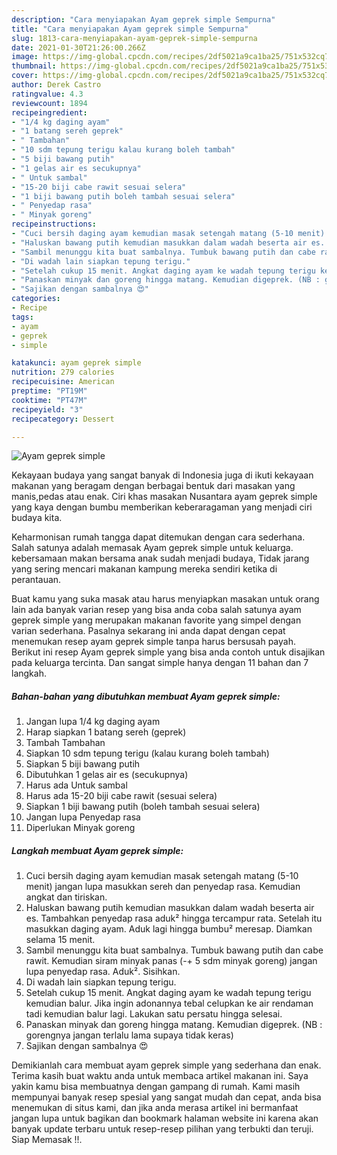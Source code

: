 ```yaml
---
description: "Cara menyiapakan Ayam geprek simple Sempurna"
title: "Cara menyiapakan Ayam geprek simple Sempurna"
slug: 1813-cara-menyiapakan-ayam-geprek-simple-sempurna
date: 2021-01-30T21:26:00.266Z
image: https://img-global.cpcdn.com/recipes/2df5021a9ca1ba25/751x532cq70/ayam-geprek-simple-foto-resep-utama.jpg
thumbnail: https://img-global.cpcdn.com/recipes/2df5021a9ca1ba25/751x532cq70/ayam-geprek-simple-foto-resep-utama.jpg
cover: https://img-global.cpcdn.com/recipes/2df5021a9ca1ba25/751x532cq70/ayam-geprek-simple-foto-resep-utama.jpg
author: Derek Castro
ratingvalue: 4.3
reviewcount: 1894
recipeingredient:
- "1/4 kg daging ayam"
- "1 batang sereh geprek"
- " Tambahan"
- "10 sdm tepung terigu kalau kurang boleh tambah"
- "5 biji bawang putih"
- "1 gelas air es secukupnya"
- " Untuk sambal"
- "15-20 biji cabe rawit sesuai selera"
- "1 biji bawang putih boleh tambah sesuai selera"
- " Penyedap rasa"
- " Minyak goreng"
recipeinstructions:
- "Cuci bersih daging ayam kemudian masak setengah matang (5-10 menit) jangan lupa masukkan sereh dan penyedap rasa. Kemudian angkat dan tiriskan."
- "Haluskan bawang putih kemudian masukkan dalam wadah beserta air es. Tambahkan penyedap rasa aduk² hingga tercampur rata. Setelah itu masukkan daging ayam. Aduk lagi hingga bumbu² meresap. Diamkan selama 15 menit."
- "Sambil menunggu kita buat sambalnya. Tumbuk bawang putih dan cabe rawit. Kemudian siram minyak panas (-+ 5 sdm minyak goreng) jangan lupa penyedap rasa. Aduk². Sisihkan."
- "Di wadah lain siapkan tepung terigu."
- "Setelah cukup 15 menit. Angkat daging ayam ke wadah tepung terigu kemudian balur. Jika ingin adonannya tebal celupkan ke air rendaman tadi kemudian balur lagi. Lakukan satu persatu hingga selesai."
- "Panaskan minyak dan goreng hingga matang. Kemudian digeprek. (NB : gorengnya jangan terlalu lama supaya tidak keras)"
- "Sajikan dengan sambalnya 😍"
categories:
- Recipe
tags:
- ayam
- geprek
- simple

katakunci: ayam geprek simple 
nutrition: 279 calories
recipecuisine: American
preptime: "PT19M"
cooktime: "PT47M"
recipeyield: "3"
recipecategory: Dessert

---
```



![Ayam geprek simple](https://img-global.cpcdn.com/recipes/2df5021a9ca1ba25/751x532cq70/ayam-geprek-simple-foto-resep-utama.jpg)

Kekayaan budaya yang sangat banyak di Indonesia juga di ikuti kekayaan makanan yang beragam dengan berbagai bentuk dari masakan yang manis,pedas atau enak. Ciri khas masakan Nusantara ayam geprek simple yang kaya dengan bumbu memberikan keberaragaman yang menjadi ciri budaya kita.




Keharmonisan rumah tangga dapat ditemukan dengan cara sederhana. Salah satunya adalah memasak Ayam geprek simple untuk keluarga. kebersamaan makan bersama anak sudah menjadi budaya, Tidak jarang yang sering mencari makanan kampung mereka sendiri ketika di perantauan.

Buat kamu yang suka masak atau harus menyiapkan masakan untuk orang lain ada banyak varian resep yang bisa anda coba salah satunya ayam geprek simple yang merupakan makanan favorite yang simpel dengan varian sederhana. Pasalnya sekarang ini anda dapat dengan cepat menemukan resep ayam geprek simple tanpa harus bersusah payah.
Berikut ini resep Ayam geprek simple yang bisa anda contoh untuk disajikan pada keluarga tercinta. Dan sangat simple hanya dengan 11 bahan dan 7 langkah.


<!--inarticleads1-->

##### Bahan-bahan yang dibutuhkan membuat Ayam geprek simple:

1. Jangan lupa 1/4 kg daging ayam
1. Harap siapkan 1 batang sereh (geprek)
1. Tambah  Tambahan
1. Siapkan 10 sdm tepung terigu (kalau kurang boleh tambah)
1. Siapkan 5 biji bawang putih
1. Dibutuhkan 1 gelas air es (secukupnya)
1. Harus ada  Untuk sambal
1. Harus ada 15-20 biji cabe rawit (sesuai selera)
1. Siapkan 1 biji bawang putih (boleh tambah sesuai selera)
1. Jangan lupa  Penyedap rasa
1. Diperlukan  Minyak goreng




<!--inarticleads2-->

##### Langkah membuat  Ayam geprek simple:

1. Cuci bersih daging ayam kemudian masak setengah matang (5-10 menit) jangan lupa masukkan sereh dan penyedap rasa. Kemudian angkat dan tiriskan.
1. Haluskan bawang putih kemudian masukkan dalam wadah beserta air es. Tambahkan penyedap rasa aduk² hingga tercampur rata. Setelah itu masukkan daging ayam. Aduk lagi hingga bumbu² meresap. Diamkan selama 15 menit.
1. Sambil menunggu kita buat sambalnya. Tumbuk bawang putih dan cabe rawit. Kemudian siram minyak panas (-+ 5 sdm minyak goreng) jangan lupa penyedap rasa. Aduk². Sisihkan.
1. Di wadah lain siapkan tepung terigu.
1. Setelah cukup 15 menit. Angkat daging ayam ke wadah tepung terigu kemudian balur. Jika ingin adonannya tebal celupkan ke air rendaman tadi kemudian balur lagi. Lakukan satu persatu hingga selesai.
1. Panaskan minyak dan goreng hingga matang. Kemudian digeprek. (NB : gorengnya jangan terlalu lama supaya tidak keras)
1. Sajikan dengan sambalnya 😍




Demikianlah cara membuat ayam geprek simple yang sederhana dan enak. Terima kasih buat waktu anda untuk membaca artikel makanan ini. Saya yakin kamu bisa membuatnya dengan gampang di rumah. Kami masih mempunyai banyak resep spesial yang sangat mudah dan cepat, anda bisa menemukan di situs kami, dan jika anda merasa artikel ini bermanfaat jangan lupa untuk bagikan dan bookmark halaman website ini karena akan banyak update terbaru untuk resep-resep pilihan yang terbukti dan teruji. Siap Memasak !!. 
